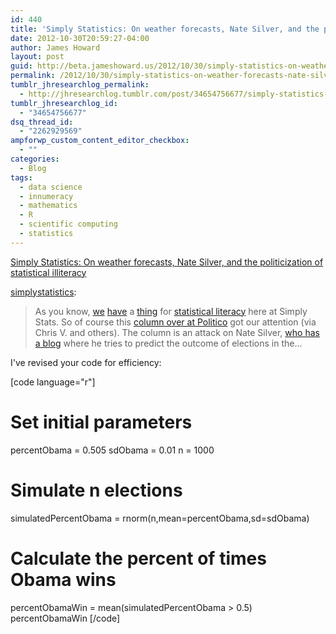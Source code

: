 ```yaml
---
id: 440
title: 'Simply Statistics: On weather forecasts, Nate Silver, and the politicization of statistical illiteracy'
date: 2012-10-30T20:59:27-04:00
author: James Howard
layout: post
guid: http://beta.jameshoward.us/2012/10/30/simply-statistics-on-weather-forecasts-nate-silver/
permalink: /2012/10/30/simply-statistics-on-weather-forecasts-nate-silver/
tumblr_jhresearchlog_permalink:
  - http://jhresearchlog.tumblr.com/post/34654756677/simply-statistics-on-weather-forecasts-nate-silver
tumblr_jhresearchlog_id:
  - "34654756677"
dsq_thread_id:
  - "2262929569"
ampforwp_custom_content_editor_checkbox:
  - ""
categories:
  - Blog
tags:
  - data science
  - innumeracy
  - mathematics
  - R
  - scientific computing
  - statistics
---
```

<a href='http://simplystatistics.org/post/34635539704/on-weather-forecasts-nate-silver-and-the'>Simply Statistics: On weather forecasts, Nate Silver, and the politicization of statistical illiteracy</a>
<div class="link_description">

<a href="http://simplystatistics.org/post/34635539704/on-weather-forecasts-nate-silver-and-the" class="tumblr_blog">simplystatistics</a>:
<blockquote>
As you know, <a href="http://simplystatistics.org/post/34483703514/sunday-data-statistics-link-roundup-10-28-12" target="_blank">we</a> <a href="http://simplystatistics.org/post/33564003058/sunday-data-statistics-link-roundup-10-14-12" target="_blank">have</a> a <a href="http://simplystatistics.org/post/29407938554/statistics-statisticians-need-better-marketing" target="_blank">thing</a> for <a href="http://simplystatistics.org/post/13684264380/citizen-science-makes-statistical-literacy-critical" target="_blank">statistical literacy</a> here at Simply Stats. So of course this <a href="http://www.politico.com/blogs/media/2012/10/nate-silver-romney-clearly-could-still-win-147618.html" target="_blank">column over at Politico</a> got our attention (via Chris V. and others). The column is an attack on Nate Silver, <a href="http://fivethirtyeight.blogs.nytimes.com/" target="_blank">who has a blog</a> where he tries to predict the outcome of elections in the...</blockquote>
I've revised your code for efficiency:


[code language="r"]
# Set initial parameters
percentObama = 0.505
sdObama = 0.01
n = 1000

# Simulate n elections
simulatedPercentObama = rnorm(n,mean=percentObama,sd=sdObama)

# Calculate the percent of times Obama wins
percentObamaWin = mean(simulatedPercentObama &gt; 0.5)
percentObamaWin
[/code]
</div>

